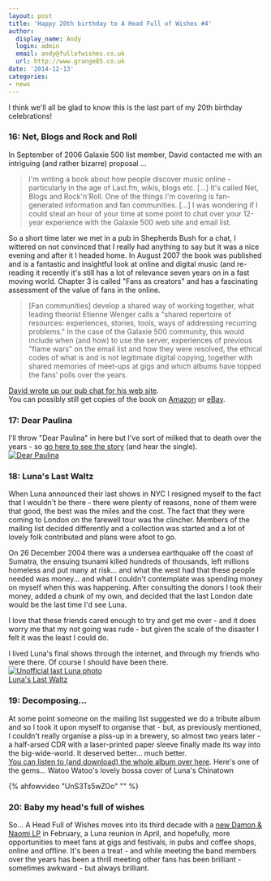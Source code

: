 ```yaml
---
layout: post
title: 'Happy 20th birthday to A Head Full of Wishes #4'
author:
  display_name: Andy
  login: admin
  email: andy@fullofwishes.co.uk
  url: http://www.grange85.co.uk
date: '2014-12-13'
categories:
- news
---
```

<p>I think we'll all be glad to know this is the last part of my 20th birthday celebrations!</p>
<h3>16: Net, Blogs and Rock and Roll</h3>
<p> In September of 2006 Galaxie 500 list member, David contacted me with an intriguing (and rather bizarre) proposal &hellip;</p>
<blockquote><p>I'm writing a book about how people discover music online - particularly in the age of Last.fm, wikis, blogs etc. [&hellip;] It's called Net, Blogs and Rock'n'Roll. One of the things I'm covering is fan-generated information and fan communities. [&hellip;]  I was wondering if I could steal an hour of your time at some point to chat over your 12-year experience with the Galaxie 500 web site and email list.</p></blockquote>
<p>So a short time later we met in a pub in Shepherds Bush for a chat, I wittered on not convinced that I really had anything to say but it was a nice evening and after it I headed home. In August 2007 the book was published and is a fantastic and insightful look at online and digital music (and re-reading it recently it's still has a lot of relevance seven years on in a fast moving world. Chapter 3 is called "Fans as creators" and has a fascinating assessment of the value of fans in the online.</p>
<blockquote><p>[Fan communities] develop a shared way of working together, what leading theorist Etienne Wenger calls a "shared repertoire of resources: experiences, stories, tools, ways of addressing recurring problems." In the case of the Galaxie 500 community, this would include when (and how) to use the server, experiences of previous "flame wars" on the email list and how they were resolved, the ethical codes of what is and is not legitimate digital copying, together with shared memories of meet-ups at gigs and which albums have topped the fans’ polls over the years.</p></blockquote>
<p><a href="http://www.netblogsrocknroll.com/2007/08/fan-communities.html">David wrote up our pub chat for his web site</a>.<br />
You can possibly still get copies of the book on <a href="http://www.amazon.com/gp/offer-listing/1857883985/">Amazon</a> or <a href="http://www.ebay.com/sch/items/?_nkw=nets+blogs+and+rock+and+roll&_sacat=&_ex_kw=&_mPrRngCbx=1&_udlo=&_udhi=&_sop=12&_fpos=&_fspt=1&_sadis=&LH_CAds=&clk_rvr_id=748121031253">eBay</a>.</p>
<h3>17: Dear Paulina</h3>
<p> I'll throw "Dear Paulina" in here but I've sort of milked that to death over the years - so <a href="/2009/07/11/mp3-lost-tracks-6-luna-dear-paulina/">go here to see the story</a> (and hear the single).<br />
<a href="https://www.flickr.com/photos/grange85/3710107636" title="Dear Paulina by Andy Aldridge, on Flickr"><img src="https://media.fullofwishes.co.uk/flickr-downloads/3710107636_754218dbe6_z.jpg" alt="Dear Paulina"></a></p>
<h3>18: Luna's Last Waltz</h3>
<p> When Luna announced their last shows in NYC I resigned myself to the fact that I wouldn't be there - there were plenty of reasons, none of them were that good, the best was the miles and the cost. The fact that they were coming to London on the farewell tour was the clincher. Members of the mailing list decided differently and a collection was started and a lot of lovely folk contributed and plans were afoot to go.</p>
<p>On 26 December 2004 there was a undersea earthquake off the coast of Sumatra, the ensuing tsunami killed hundreds of thousands, left millions homeless and put many at risk... and what the west had that these people needed was money... and what I couldn't contemplate was spending money on myself when this was happening. After consulting the donors I took their money, added a chunk of my own, and decided that the last London date would be the last time I'd see Luna.</p>
<p>I love that these friends cared enough to try and get me over - and it does worry me that my not going was rude - but given the scale of the disaster I felt it was the least I could do.</p>
<p>I lived Luna's final shows through the internet, and through my friends who were there. Of course I should have been there.<br />
<a href="https://www.flickr.com/photos/g-rock/1308355573" title="Unofficial last Luna photo by Greg Chow, on Flickr"><img class="aligncenter" src="https://media.fullofwishes.co.uk/flickr-downloads/1308355573_caf7124729_z.jpg" alt="Unofficial last Luna photo"></a><br />
<a href="http://lunaslastwaltz.blogspot.co.uk">Luna's Last Waltz</a></p>
<h3>19: Decomposing...</h3>
<p> At some point someone on the mailing list suggested we do a tribute album and so I took it upon myself to organise that - but, as previously mentioned, I couldn't really organise a piss-up in a brewery, so almost two years later - a half-arsed CDR with a laser-printed paper sleeve finally made its way into the big-wide-world. It deserved better... much better.<br />
<a href="https://static.fullofwishes.co.uk/galaxie_list_tribute/">You can listen to (and download) the whole album over here</a>. Here's one of the gems... Watoo Watoo's lovely bossa cover of Luna's Chinatown<br />

{% ahfowvideo "UnS3Ts5wZOo" "" %}

<h3>20: Baby my head's full of wishes</h3>
<p> So... A Head Full of Wishes moves into its third decade with a <a href="/2014/11/23/new-damon-naomi-album-fortune-february/">new Damon & Naomi LP</a> in February, a Luna reunion in April, and hopefully, more opportunities to meet fans at gigs and festivals, in pubs and coffee shops, online and offline. It's been a treat - and while meeting the band members over the years has been a thrill meeting other fans has been brilliant - sometimes awkward - but always brilliant.<br />
